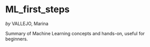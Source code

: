 # ML_first_steps

*by* VALLEJO, Marina

Summary of Machine Learning concepts and hands-on, useful for beginners.
